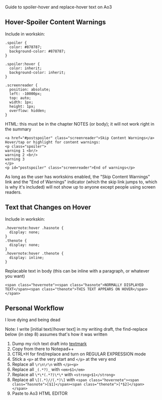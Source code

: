 Guide to spoiler-hover and replace-hover text on Ao3

## Hover-Spoiler Content Warnings
Include in workskin:

```
.spoiler {
  color: #878787;
  background-color: #878787;
}

.spoiler:hover {
  color: inherit;
  background-color: inherit;
}

.screenreader {
  position: absolute;
  left: -10000px;
  top: auto;
  width: 1px;
  height: 1px;
  overflow: hidden;
}
```

HTML: this must be in the chapter NOTES (or body); it will not work right in the summary
```
<a href="#postspoiler" class="screenreader">Skip Content Warnings</a>
Hover/tap or highlight for content warnings:
<p class="spoiler">
warning 1 <br/>
warning 2 <br/>
warning 3
</p>
<p id="postspoiler" class="screenreader">End of warnings</p>
```

As long as the user has workskins enabled, the "Skip Content Warnings" link and the "End of Warnings" indicator (which the skip link jumps to, which is why it's included) will not show up to anyone except people using screen readers.

## Text that Changes on Hover
Include in workskin:
```
.hovernote:hover .hasnote {
  display: none;
}
.thenote {
  display: none;
}
.hovernote:hover .thenote {
  display: inline;
}
```

Replacable text in body (this can be inline with a paragraph, or whatever you want)

`<span class="hovernote"><span class="hasnote">NORMALLY DISPLAYED TEXT</span><span class="thenote">THIS TEXT APPEARS ON HOVER</span></span>`

## Personal Workflow
I love dying and being dead

Note: I write [initial text//hover text] in my writing draft, the find-replace below (in step 8) assumes that's how it was written

1. Dump my rich text draft into [textmark](https://textmark.js.org/)
2. Copy from there to Notepad++
3. CTRL+H for find/replace and turn on REGULAR EXPRESSION mode
4. Stick a `<p>` at the very start and `</p>` at the very end
5. Replace all `\r\n\r\n` with `</p><p>`
6. Replace all `_(.*?)_` with `<em>$1</em>`
7. Replace all `\*\*(.*?)\*\*` with `<strong>$1</strong>`
8. Replace all `\[(.*)//(.*)\]` with `<span class="hovernote"><span class="hasnote">[$1]</span><span class="thenote">[*$2]</span></span>`
9. Paste to Ao3 HTML EDITOR
